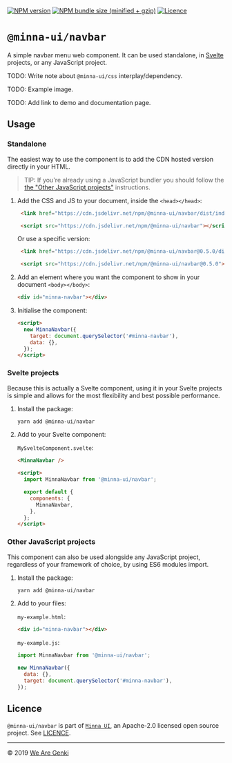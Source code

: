 [![NPM version](https://img.shields.io/npm/v/@minna-ui/navbar.svg)](https://www.npmjs.com/package/@minna-ui/navbar)
[![NPM bundle size (minified + gzip)](https://img.shields.io/bundlephobia/minzip/@minna-ui/navbar.svg)](https://bundlephobia.com/result?p=@minna-ui/navbar)
[![Licence](https://img.shields.io/npm/l/@minna-ui/navbar.svg)](https://github.com/WeAreGenki/minna-ui/blob/master/LICENCE)

# `@minna-ui/navbar`

A simple navbar menu web component. It can be used standalone, in [Svelte](https://svelte.technology/guide) projects, or any JavaScript project.

TODO: Write note about `@minna-ui/css` interplay/dependency.

TODO: Example image.

TODO: Add link to demo and documentation page.

## Usage

### Standalone

The easiest way to use the component is to add the CDN hosted version directly in your HTML.

> TIP: If you're already using a JavaScript bundler you should follow the [the "Other JavaScript projects"](#other-javascript-projects) instructions.

1. Add the CSS and JS to your document, inside the `<head></head>`:

   <!-- prettier-ignore -->
   ```html
    <link href="https://cdn.jsdelivr.net/npm/@minna-ui/navbar/dist/index.css" rel="stylesheet"/>

    <script src="https://cdn.jsdelivr.net/npm/@minna-ui/navbar"></script>
    ```

   Or use a specific version:

   <!-- prettier-ignore -->
   ```html
    <link href="https://cdn.jsdelivr.net/npm/@minna-ui/navbar@0.5.0/dist/index.css" rel="stylesheet"/>

    <script src="https://cdn.jsdelivr.net/npm/@minna-ui/navbar@0.5.0"></script>
    ```

1. Add an element where you want the component to show in your document `<body></body>`:

   ```html
   <div id="minna-navbar"></div>
   ```

1. Initialise the component:

   <!-- eslint-disable no-new -->

   ```html
   <script>
     new MinnaNavbar({
       target: document.querySelector('#minna-navbar'),
       data: {},
     });
   </script>
   ```

### Svelte projects

Because this is actually a Svelte component, using it in your Svelte projects is simple and allows for the most flexibility and best possible performance.

1. Install the package:

   ```sh
   yarn add @minna-ui/navbar
   ```

1. Add to your Svelte component:

   `MySvelteComponent.svelte`:

   ```html
   <MinnaNavbar />

   <script>
     import MinnaNavbar from '@minna-ui/navbar';

     export default {
       components: {
         MinnaNavbar,
       },
     };
   </script>
   ```

### Other JavaScript projects

This component can also be used alongside any JavaScript project, regardless of your framework of choice, by using ES6 modules import.

1. Install the package:

   ```sh
   yarn add @minna-ui/navbar
   ```

1. Add to your files:

   `my-example.html`:

   ```html
   <div id="minna-navbar"></div>
   ```

   `my-example.js`:

   <!-- eslint-disable no-new -->

   ```js
   import MinnaNavbar from '@minna-ui/navbar';

   new MinnaNavbar({
     data: {},
     target: document.querySelector('#minna-navbar'),
   });
   ```

## Licence

`@minna-ui/navbar` is part of [`Minna UI`](https://github.com/WeAreGenki/minna-ui), an Apache-2.0 licensed open source project. See [LICENCE](https://github.com/WeAreGenki/minna-ui/blob/master/LICENCE).

---

© 2019 [We Are Genki](https://wearegenki.com)
